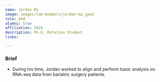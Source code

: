 ```yaml
---
name: Jordan Ma
image: images/lab-members/jordan-ma.jped
role: phd
alumni: true
affiliation: 2024
description: Ph.D. Rotation Student
links:

---
```

### Brief
- During his time, Jordan worked to align and perform basic analysis on RNA-seq data from bariatric surgery patients. 